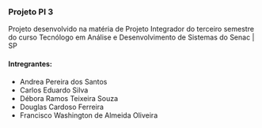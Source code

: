 ### Projeto PI 3
Projeto desenvolvido na matéria de Projeto Integrador do terceiro semestre do curso Tecnólogo em Análise e Desenvolvimento de Sistemas do Senac | SP

#### Intregrantes:
- Andrea Pereira dos Santos
- Carlos Eduardo Silva
- Débora Ramos Teixeira Souza
- Douglas Cardoso Ferreira
- Francisco Washington de Almeida Oliveira